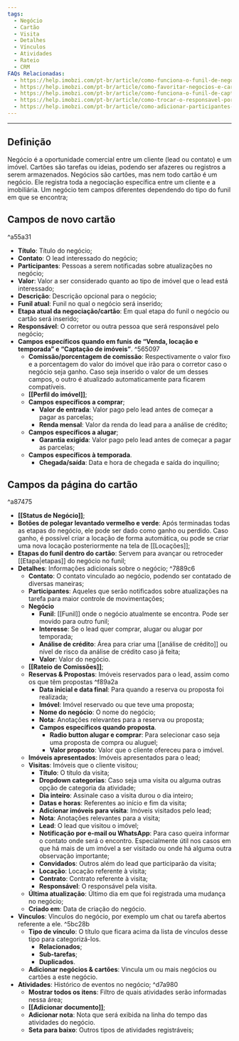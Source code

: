 ```yaml
---
tags:
  - Negócio
  - Cartão
  - Visita
  - Detalhes
  - Vínculos
  - Atividades
  - Rateio
  - CRM
FAQs Relacionadas:
  - https://help.imobzi.com/pt-br/article/como-funciona-o-funil-de-negocios-h5u2aj/
  - https://help.imobzi.com/pt-br/article/como-favoritar-negocios-e-cartoes-no-funil-de-negocios-dskpzo/
  - https://help.imobzi.com/pt-br/article/como-funciona-o-funil-de-captacao-de-imoveis-agx4j4/
  - https://help.imobzi.com/pt-br/article/como-trocar-o-responsavel-por-um-negocio-28l1hq/
  - https://help.imobzi.com/pt-br/article/como-adicionar-participantes-em-negocios-cartoes-xc0174/
---
```

---
## Definição

Negócio é a oportunidade comercial entre um cliente (lead ou contato) e um imóvel. Cartões são tarefas ou ideias, podendo ser afazeres ou registros a serem armazenados.  Negócios são cartões, mas nem todo cartão é um negócio. Ele registra toda a negociação específica entre um cliente e a imobiliária. Um negócio tem campos diferentes dependendo do tipo do funil em que se encontra;

## Campos de novo cartão

^a55a31

- **Título**: Título do negócio;
- **Contato**: O lead interessado do negócio;
- **Participantes**: Pessoas a serem notificadas sobre atualizações no negócio;
- **Valor**: Valor a ser considerado quanto ao tipo de imóvel que o lead está interessado;
- **Descrição**: Descrição opcional para o negócio;
- **Funil atual**: Funil no qual o negócio será inserido;
- **Etapa atual da negociação/cartão**: Em qual etapa do funil o negócio ou cartão será inserido;
- **Responsável**: O corretor ou outra pessoa que será responsável pelo negócio;
- **Campos específicos quando em funis de “Venda, locação e temporada” e “Captação de imóveis”**. ^565097
	- **Comissão/porcentagem de comissão**: Respectivamente o valor fixo e a porcentagem do valor do imóvel que irão para o corretor caso o negócio seja ganho. Caso seja inserido o valor de um desses campos, o outro é atualizado automaticamente para ficarem compatíveis.
	- **[[Perfil do imóvel]]**;
	- **Campos específicos a comprar**;
	    - **Valor de entrada**: Valor pago pelo lead antes de começar a pagar as parcelas;
	    - **Renda mensal**: Valor da renda do lead para a análise de crédito;
	- **Campos específicos a alugar**;	    
	    - **Garantia exigida**: Valor pago pelo lead antes de começar a pagar as parcelas;
	- **Campos específicos à temporada**.	    
	    - **Chegada/saída**: Data e hora de chegada e saída do inquilino;

## Campos da página do cartão

^a87475

- **[[Status de Negócio]]**;
- **Botões de polegar levantado vermelho e verde**: Após terminadas todas as etapas do negócio, ele pode ser dado como ganho ou perdido. Caso ganho, é possível criar a locação de forma automática, ou pode se criar uma nova locação posteriormente na tela de [[Locações]];
- **Etapas do funil dentro do cartão**: Servem para avançar ou retroceder [[Etapa|etapas]] do negócio no funil;
- **Detalhes**: Informações adicionais sobre o negócio; ^7889c6
	- **Contato**: O contato vinculado ao negócio, podendo ser contatado de diversas maneiras;
	- **Participantes**: Aqueles que serão notificados sobre atualizações na tarefa para maior controle de movimentações;
	- **Negócio**
		- **Funil**: [[Funil]] onde o negócio atualmente se encontra. Pode ser movido para outro funil;
		- **Interesse**: Se o lead quer comprar, alugar ou alugar por temporada;
		- **Análise de crédito**: Área para criar uma [[análise de crédito]] ou nível de risco da análise de crédito caso já feita;
		- **Valor**: Valor do negócio.
	- **[[Rateio de Comissões]]**;
	- **Reservas & Propostas**: Imóveis reservados para o lead, assim como os que têm propostas ^f89a2a
		- **Data inicial e data final**: Para quando a reserva ou proposta foi realizada;
		- **Imóvel**: Imóvel reservado ou que teve uma proposta;
		- **Nome do negócio**: O nome do negócio;
		- **Nota**: Anotações relevantes para a reserva ou proposta;
		- **Campos específicos quando proposta**.
			- **Radio button alugar e comprar**: Para selecionar caso seja uma proposta de compra ou aluguel;
			- **Valor proposto**: Valor que o cliente ofereceu para o imóvel.
	- **Imóveis apresentados**: Imóveis apresentados para o lead;
	- **Visitas**: Imóveis que o cliente visitou;
		- **Título**: O título da visita;
		- **Dropdown categorias**: Caso seja uma visita ou alguma outras opção de categoria da atividade;
		- **Dia inteiro**: Assinale caso a visita durou o dia inteiro;
		- **Datas e horas**: Referentes ao início e fim da visita;
		- **Adicionar imóveis para visita**: Imóveis visitados pelo lead;
		- **Nota**: Anotações relevantes para a visita;
		- **Lead**: O lead que visitou o imóvel;
		- **Notificação por e-mail ou WhatsApp**: Para caso queira informar o contato onde será o encontro. Especialmente útil nos casos em que há mais de um imóvel a ser visitado ou onde há alguma outra observação importante;
		- **Convidados**: Outros além do lead que participarão da visita;
		- **Locação**: Locação referente à visita;
		- **Contrato**: Contrato referente à visita;
		- **Responsável**: O responsável pela visita.
	- **Última atualização**: Último dia em que foi registrada uma mudança no negócio;
	- **Criado em**: Data de criação do negócio.
- **Vínculos**: Vínculos do negócio, por exemplo um chat ou tarefa abertos referente a ele. ^5bc28b
	- **Tipo de vínculo**: O título que ficara acima da lista de vínculos desse tipo para categorizá-los.
		- **Relacionados**;
		- **Sub-tarefas**;
		- **Duplicados**.
	- **Adicionar negócios & cartões**: Vincula um ou mais negócios ou cartões a este negócio.
- **Atividades**: Histórico de eventos no negócio; ^d7a980
	- **Mostrar todos os itens**: Filtro de quais atividades serão informadas nessa área;
	- **[[Adicionar documento]]**;
	- **Adicionar nota**: Nota que será exibida na linha do tempo das atividades do negócio.
	- **Seta para baixo**: Outros tipos de atividades registráveis;